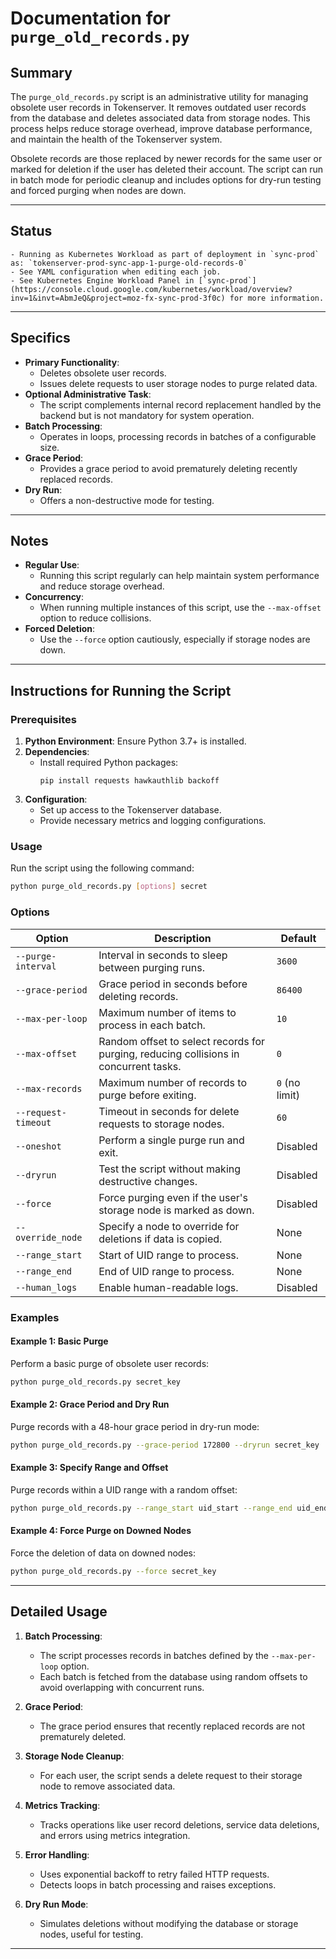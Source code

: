 # Documentation for `purge_old_records.py`

## Summary

The `purge_old_records.py` script is an administrative utility for managing obsolete user records in Tokenserver. It removes outdated user records from the database and deletes associated data from storage nodes. This process helps reduce storage overhead, improve database performance, and maintain the health of the Tokenserver system.

Obsolete records are those replaced by newer records for the same user or marked for deletion if the user has deleted their account. The script can run in batch mode for periodic cleanup and includes options for dry-run testing and forced purging when nodes are down.

---

## Status
    - Running as Kubernetes Workload as part of deployment in `sync-prod` as: `tokenserver-prod-sync-app-1-purge-old-records-0`
    - See YAML configuration when editing each job.
    - See Kubernetes Engine Workload Panel in [`sync-prod`](https://console.cloud.google.com/kubernetes/workload/overview?inv=1&invt=AbmJeQ&project=moz-fx-sync-prod-3f0c) for more information. 

---

## Specifics

- **Primary Functionality**:
  - Deletes obsolete user records.
  - Issues delete requests to user storage nodes to purge related data.
- **Optional Administrative Task**:
  - The script complements internal record replacement handled by the backend but is not mandatory for system operation.
- **Batch Processing**:
  - Operates in loops, processing records in batches of a configurable size.
- **Grace Period**:
  - Provides a grace period to avoid prematurely deleting recently replaced records.
- **Dry Run**:
  - Offers a non-destructive mode for testing.

---

## Notes
- **Regular Use**:
  - Running this script regularly can help maintain system performance and reduce storage overhead.
- **Concurrency**:
  - When running multiple instances of this script, use the `--max-offset` option to reduce collisions.
- **Forced Deletion**:
  - Use the `--force` option cautiously, especially if storage nodes are down.

---

## Instructions for Running the Script

### Prerequisites

1. **Python Environment**: Ensure Python 3.7+ is installed.
2. **Dependencies**:
   - Install required Python packages:
     ```
     pip install requests hawkauthlib backoff
     ```
3. **Configuration**:
   - Set up access to the Tokenserver database.
   - Provide necessary metrics and logging configurations.

### Usage

Run the script using the following command:
```bash
python purge_old_records.py [options] secret
```


### Options

| Option                  | Description                                                                                     | Default      |
|-------------------------|-------------------------------------------------------------------------------------------------|--------------|
| `--purge-interval`      | Interval in seconds to sleep between purging runs.                                             | `3600`       |
| `--grace-period`        | Grace period in seconds before deleting records.                                               | `86400`      |
| `--max-per-loop`        | Maximum number of items to process in each batch.                                              | `10`         |
| `--max-offset`          | Random offset to select records for purging, reducing collisions in concurrent tasks.           | `0`          |
| `--max-records`         | Maximum number of records to purge before exiting.                                             | `0` (no limit) |
| `--request-timeout`     | Timeout in seconds for delete requests to storage nodes.                                       | `60`         |
| `--oneshot`             | Perform a single purge run and exit.                                                           | Disabled     |
| `--dryrun`              | Test the script without making destructive changes.                                            | Disabled     |
| `--force`               | Force purging even if the user's storage node is marked as down.                               | Disabled     |
| `--override_node`       | Specify a node to override for deletions if data is copied.                                    | None         |
| `--range_start`         | Start of UID range to process.                                                                 | None         |
| `--range_end`           | End of UID range to process.                                                                   | None         |
| `--human_logs`          | Enable human-readable logs.                                                                    | Disabled     |

### Examples

#### Example 1: Basic Purge
Perform a basic purge of obsolete user records:
```bash
python purge_old_records.py secret_key
```
#### Example 2: Grace Period and Dry Run
Purge records with a 48-hour grace period in dry-run mode:
```bash
python purge_old_records.py --grace-period 172800 --dryrun secret_key
```

#### Example 3: Specify Range and Offset
Purge records within a UID range with a random offset:

```bash
python purge_old_records.py --range_start uid_start --range_end uid_end --max-offset 50 secret_key
```

#### Example 4: Force Purge on Downed Nodes
Force the deletion of data on downed nodes:
```bash
python purge_old_records.py --force secret_key
```

---

## Detailed Usage

1. **Batch Processing**:
   - The script processes records in batches defined by the `--max-per-loop` option.
   - Each batch is fetched from the database using random offsets to avoid overlapping with concurrent runs.

2. **Grace Period**:
   - The grace period ensures that recently replaced records are not prematurely deleted.

3. **Storage Node Cleanup**:
   - For each user, the script sends a delete request to their storage node to remove associated data.

4. **Metrics Tracking**:
   - Tracks operations like user record deletions, service data deletions, and errors using metrics integration.

5. **Error Handling**:
   - Uses exponential backoff to retry failed HTTP requests.
   - Detects loops in batch processing and raises exceptions.

6. **Dry Run Mode**:
   - Simulates deletions without modifying the database or storage nodes, useful for testing.

---

